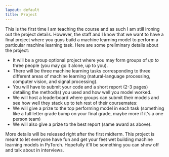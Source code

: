 ```yaml
---
layout: default
title: Project
---
```


This is the first time I am teaching the course and as such I am still ironing out the project details. However, the staff and I know that we want to have a final project where you guys build a machine learning model to perform a particular machine learning task. Here are some preliminary details about the project: 

* It will be a group optional project where you may form groups of *up to* three people (you may go it alone, up to you). 
* There will be three machine learning tasks corresponding to three different areas of machine learning (natural-language processing, computer vision, and signal processing).
* You will have to submit your code and a short report (2-3 pages) detailing the method(s) you used and how well you model worked.  
* We will host a leaderboard where groups can submit their models and see how well they stack up to teh rest of their coursemates: 
* We will give a prize to the top performing model in each task (something like a full letter grade bump on your final grade, maybe more if it's a one person team)
* We will also give a prize to the best report (same award as above).

More details will be released right after the first midterm. This project is meant to let everyone have fun and get your feet wet building machine learning models in PyTorch. Hopefully it'll be something you can show off and talk about in interviews. 